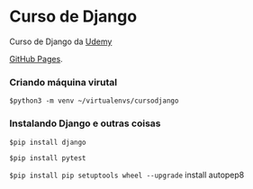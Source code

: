 # Curso de Django
Curso de Django da [Udemy](https://www.udemy.com/course/curso-de-django-web-framework-com-python-html-e-css/)

[GitHub Pages](https://pages.github.com/).

### Criando máquina virutal
`$python3 -m venv ~/virtualenvs/cursodjango`

### Instalando Django e outras coisas

`$pip install django`

`$pip install pytest`

`$pip install pip setuptools wheel --upgrade`
 install autopep8

